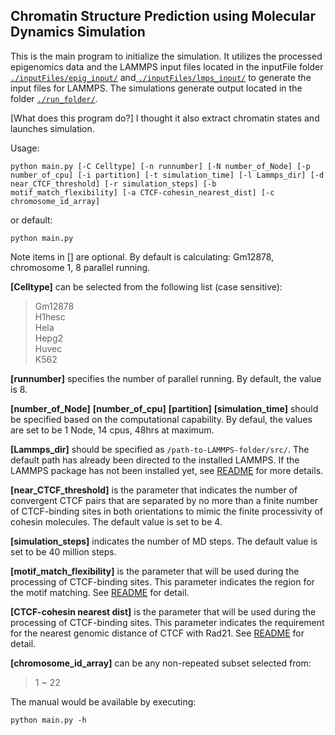 ## Chromatin Structure Prediction using Molecular Dynamics Simulation 

This is the main program to initialize the simulation. It utilizes the processed epigenomics data and the LAMMPS input files located in the inputFile folder [`./inputFiles/epig_input/`](inputFiles/epig_input/) and[ `./inputFiles/lmps_input/`](inputFiles/lmps_input/) to generate the input files for LAMMPS. The simulations generate output located in the folder [`./run_folder/`](./run_folder/).  

[What does this program do?] I thought it also extract chromatin states and launches simulation. 

Usage:
```
python main.py [-C Celltype] [-n runnumber] [-N number_of_Node] [-p number_of_cpu] [-i partition] [-t simulation_time] [-l Lammps_dir] [-d near_CTCF_threshold] [-r simulation_steps] [-b motif_match_flexibility] [-a CTCF-cohesin_nearest_dist] [-c chromosome_id_array]
```
or default:
```
python main.py
```
Note items in [] are optional. By default is calculating: Gm12878, chromosome 1, 8 parallel running.  

**[Celltype]** can be selected from the following list (case sensitive):
>Gm12878  
>H1hesc  
>Hela  
>Hepg2  
>Huvec  
>K562

**[runnumber]** specifies the number of parallel running. By default, the value is 8.  

**[number_of_Node]** **[number_of_cpu]** **[partition]** **[simulation_time]** should be specified based on the computational capability. By defaul, the values are set to be 1 Node, 14 cpus, 48hrs at maximum.  

**[Lammps_dir]** should be specified as `/path-to-LAMMPS-folder/src/`. The default path has already been directed to the installed LAMMPS. If the LAMMPS package has not been installed yet, see [README](../README.md) for more details.  

**[near_CTCF_threshold]** is the parameter that indicates the number of convergent CTCF pairs that are separated by no more than a finite number of CTCF-binding sites in both orientations to mimic the finite processivity of cohesin molecules. The default value is set to be 4.  

**[simulation_steps]** indicates the number of MD steps. The default value is set to be 40 million steps.  

**[motif_match_flexibility]** is the parameter that will be used during the processing of CTCF-binding sites. This parameter indicates the region for the motif matching. See [README](./inputFiles/epig_input/ctcfSites/README.md) for detail.  

**[CTCF-cohesin nearest dist]** is the parameter that will be used during the processing of CTCF-binding sites. This parameter indicates the requirement for the nearest genomic distance of CTCF with Rad21. See [README](./inputFiles/epig_input/ctcfSites/README.md) for detail.  

**[chromosome_id_array]** can be any non-repeated subset selected from:
>1 ~ 22

The manual would be available by executing:
```
python main.py -h
```
